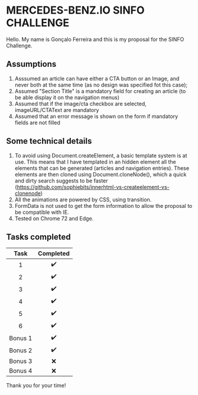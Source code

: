 # MERCEDES-BENZ.IO SINFO CHALLENGE

Hello. My name is Gonçalo Ferreira and this is my proposal for the SINFO Challenge.

## Assumptions

1. Asssumed an article can have either a CTA button or an Image, and never both at the same time (as no design was specified fot this case);
2. Assumed "Section Title" is a mandatory field for creating an article (to be able display it on the navigation menus)
3. Assumed that if the image/cta checkbox are selected, imageURL/CTAText are mandatory
4. Assumed that an error message is shown on the form if mandatory fields are not filled

## Some technical details

1. To avoid using Document.createElement, a basic template system is at use. This means that I have templated in an hidden element all the elements that can be generated (articles and navigation entries). These elements are then cloned using Document.cloneNode(), which a quick and dirty search suggests to be faster (https://github.com/sophiebits/innerhtml-vs-createelement-vs-clonenode)
2. All the animations are powered by CSS, using transition.
3. FormData is not used to get the form information to allow the proposal to be compatible with IE.
4. Tested on Chrome 72 and Edge.

## Tasks completed

|  Task   |     Completed      |
| :-----: | :----------------: |
|    1    | :heavy_check_mark: |
|    2    | :heavy_check_mark: |
|    3    | :heavy_check_mark: |
|    4    | :heavy_check_mark: |
|    5    | :heavy_check_mark: |
|    6    | :heavy_check_mark: |
| Bonus 1 | :heavy_check_mark: |
| Bonus 2 | :heavy_check_mark: |
| Bonus 3 |        :x:         |
| Bonus 4 |        :x:         |

Thank you for your time!
